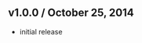 ## v1.0.0 / October 25, 2014
- initial release


[npmjs-url]: http://npm.im/koa-better-ratelimit
[npmjs-shields]: http://img.shields.io/npm/v/koa-better-ratelimit.svg
[npmjs-install]: https://nodei.co/npm/koa-better-ratelimit.svg?mini=true

[license-url]: https://github.com/tunnckoCore/koa-better-ratelimit/blob/master/license.md
[license-img]: http://img.shields.io/badge/license-MIT-blue.svg

[travis-url]: https://travis-ci.org/tunnckoCore/koa-better-ratelimit
[travis-img]: https://travis-ci.org/tunnckoCore/koa-better-ratelimit.svg?branch=master

[depstat-url]: https://david-dm.org/tunnckoCore/koa-better-ratelimit
[depstat-img]: https://david-dm.org/tunnckoCore/koa-better-ratelimit.svg

[author-gittip-img]: http://img.shields.io/gittip/tunnckoCore.svg
[author-gittip]: https://www.gittip.com/tunnckoCore
[author-github]: https://github.com/tunnckoCore
[author-twitter]: https://twitter.com/tunnckoCore

[author-website]: http://www.whistle-bg.tk
[author-npmjs]: https://npmjs.org/~tunnckocore

[cobody-url]: https://github.com/visionmedia/co-body
[mocha-url]: https://github.com/visionmedia/mocha
[rawbody-url]: https://github.com/stream-utils/raw-body
[multer-url]: https://github.com/expressjs/multer
[koa-router-url]: https://github.com/alexmingoia/koa-router
[koa-url]: https://github.com/koajs/koa
[formidable-url]: https://github.com/felixge/node-formidable
[co-url]: https://github.com/visionmedia/co
[extend-url]: https://github.com/justmoon/node-extend
